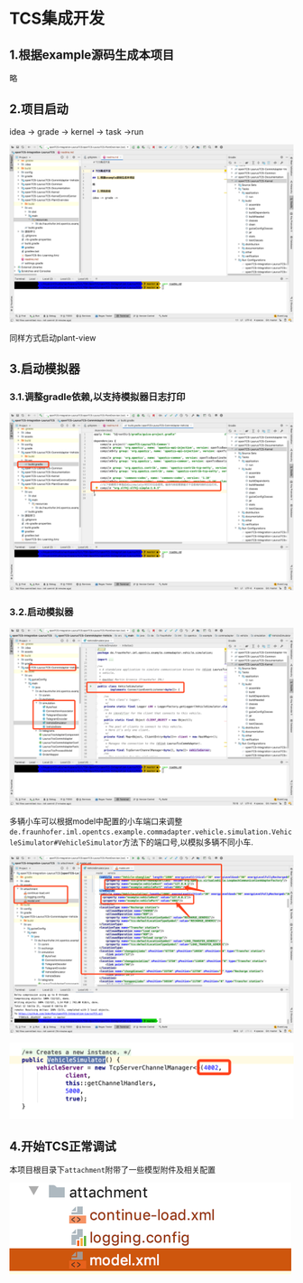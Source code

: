 # TCS集成开发

## 1.根据example源码生成本项目

略

## 2.项目启动

idea -> grade -> kernel -> task ->run

![image-20200206004431379](assets/image-20200206004431379.png)



同样方式启动plant-view

## 3.启动模拟器

### 3.1.调整gradle依赖,以支持模拟器日志打印

![image-20200206004629431](assets/image-20200206004629431.png)

### 3.2.启动模拟器

![image-20200206004747587](assets/image-20200206004747587.png)



多辆小车可以根据model中配置的小车端口来调整`de.fraunhofer.iml.opentcs.example.commadapter.vehicle.simulation.VehicleSimulator#VehicleSimulator`方法下的端口号,以模拟多辆不同小车.



![模型中配置的端口号](assets/image-20200206005532456.png)



![模拟器中根据端口号,以启动多辆小车](assets/image-20200206005431741.png)

## 4.开始TCS正常调试

本项目根目录下`attachment`附带了一些模型附件及相关配置

![image-20200206005144669](assets/image-20200206005144669.png)